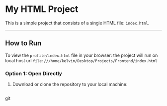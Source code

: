 # My HTML Project

This is a simple project that consists of a single HTML file: `index.html`.

---

## How to Run

To view the `profile/index.html` file in your browser:
the project will run on local host url `file:///home/kelvin/Desktop/Projects/Frontend/index.html`

### Option 1: Open Directly
1. Download or clone the repository to your local machine:
   ```bash
 git

